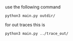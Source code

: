 use the following command

	python3 main.py outdir/

for out traces this is 

	python3 main.py ../trace_out/
